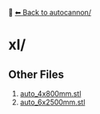 📁 [⬅ Back to autocannon/](../README.md)

# xl/


## Other Files
1. [auto_4x800mm.stl](./auto_4x800mm.stl)
2. [auto_6x2500mm.stl](./auto_6x2500mm.stl)